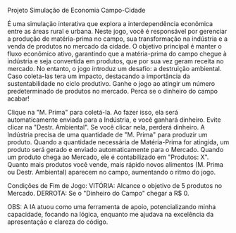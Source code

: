 Projeto Simulação de Economia Campo-Cidade

É uma simulação interativa que explora a interdependência econômica entre as áreas rural e urbana. Neste jogo, você é responsável por gerenciar a produção de matéria-prima no campo, sua transformação na indústria e a venda de produtos no mercado da cidade. 
O objetivo principal é manter o fluxo econômico ativo, garantindo que a matéria-prima do campo chegue à indústria e seja convertida em produtos, que por sua vez geram receita no mercado. No entanto, o jogo introduz um desafio: a destruição ambiental. Caso coleta-las tera um impacto, destacando a importância da sustentabilidade no ciclo produtivo.
Ganhe o jogo ao atingir um número predeterminado de produtos no mercado. Perca se o dinheiro do campo acabar!


Clique na "M. Prima" para coletá-la. Ao fazer isso, ela será automaticamente enviada para a Indústria, e você ganhará dinheiro. Evite clicar na "Destr. Ambiental". Se você clicar nela, perderá dinheiro. 
A Indústria precisa de uma quantidade de "M. Prima" para produzir um produto.
Quando a quantidade necessária de Matéria-Prima for atingida, um produto será gerado e enviado automaticamente para o Mercado.
Quando um produto chega ao Mercado, ele é contabilizado em "Produtos: X". Quanto mais produtos você vende, mais rápido novos alimentos (M. Prima ou Destr. Ambiental) aparecem no campo, aumentando o ritmo do jogo.

Condições de Fim de Jogo:
VITÓRIA: Alcance o objetivo de 5 produtos no Mercado.
DERROTA: Se o "Dinheiro do Campo" chegar a R$ 0.

OBS: A IA atuou como uma ferramenta de apoio, potencializando minha capacidade, focando na lógica, enquanto me ajudava na excelência da apresentação e clareza do código.
